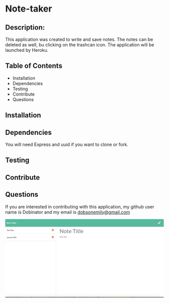 # Note-taker

## Description:

This application was created to write and save notes. The notes can be deleted as well, bu clicking on the trashcan icon. The application will be launched by Heroku. 

## Table of Contents

* Installation
* Dependencies
* Testing
* Contribute
* Questions

## Installation


## Dependencies

You will need Express and uuid if you want to clone or fork.

## Testing


## Contribute



## Questions
 If you are interested in contributing with this application, my github user name is Dobinator and my email is dobsonemily@gmail.com

![Note-taker](./image/screenshot.png)